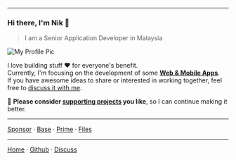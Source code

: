 ***

### Hi there, I'm Nik 👋
> I am a Senior Application Developer in Malaysia

![My Profile Pic](https://avatars0.githubusercontent.com/u/7868782?v=4&s=160)

I love building stuff ❤️ for everyone's benefit.  
Currently, I'm focusing on the development of some **[Web & Mobile Apps][recent-projects]**.  
If you have awesome ideas to share or interested in working together, feel free to [discuss it with me][3].

🌱 **Please consider [supporting projects][pay] you like**, so I can continue making it better.

[pay]: https://nikahmadz.github.io/#!pay "See payment options"
[recent-projects]: https://nikahmadz.github.io/recent-projects "Recent projects"

***

[Sponsor](https://nikahmadz.github.io/#!pay "See payment options") &middot;
[Base](https://nikahmadz.github.io/base) &middot;
[Prime](https://nikahmadz.github.io/prime) &middot;
[Files](https://nikahmadz.github.io/files)

***

[Home][1] &middot; [Github][2] &middot; [Discuss][3]

[1]:https://nikahmadz.github.io "Go to nikahmadz.github.io"
[2]:https://github.com/nikahmadz "Follow me on Github"
[3]:https://github.com/nikahmadz/nikahmadz.github.io/discussions "Go to Discussion Room"
